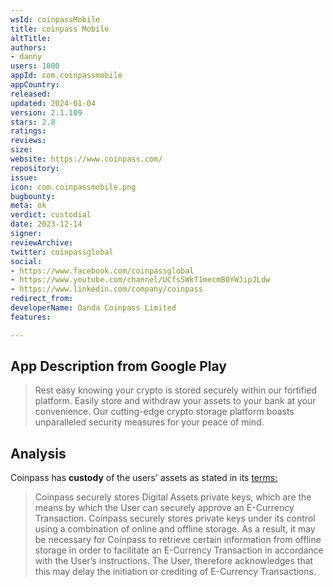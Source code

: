 ```yaml
---
wsId: coinpassMobile
title: coinpass Mobile
altTitle: 
authors:
- danny
users: 1000
appId: com.coinpassmobile
appCountry: 
released: 
updated: 2024-01-04
version: 2.1.109
stars: 2.8
ratings: 
reviews: 
size: 
website: https://www.coinpass.com/
repository: 
issue: 
icon: com.coinpassmobile.png
bugbounty: 
meta: ok
verdict: custodial
date: 2023-12-14
signer: 
reviewArchive: 
twitter: coinpassglobal
social:
- https://www.facebook.com/coinpassglobal
- https://www.youtube.com/channel/UCfs5WkT1mecmB0YWJipJLdw
- https://www.linkedin.com/company/coinpass
redirect_from: 
developerName: Oanda Coinpass Limited
features: 

---
```


## App Description from Google Play 

> Rest easy knowing your crypto is stored securely within our fortified platform. Easily store and withdraw your assets to your bank at your convenience. Our cutting-edge crypto storage platform boasts unparalleled security measures for your peace of mind.

## Analysis 

Coinpass has **custody** of the users' assets as stated in its [terms:](https://www.coinpass.com/en/legal/terms) 

> Coinpass securely stores Digital Assets private keys, which are the means by which the User can securely approve an E-Currency Transaction. Coinpass securely stores private keys under its control using a combination of online and offline storage. As a result, it may be necessary for Coinpass to retrieve certain information from offline storage in order to facilitate an E-Currency Transaction in accordance with the User’s instructions. The User, therefore acknowledges that this may delay the initiation or crediting of E-Currency Transactions.
